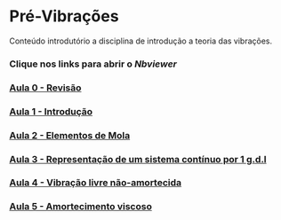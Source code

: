 # Pré-Vibrações
Conteúdo introdutório a disciplina de introdução a teoria das vibrações.

### Clique nos links para abrir o *Nbviewer*

### [Aula 0 - Revisão](https://nbviewer.jupyter.org/github/danielbmmatos/PreVib/blob/master/Aula%200%20-%20Revis%C3%A3o.ipynb)

### [Aula 1 - Introdução](https://nbviewer.jupyter.org/github/danielbmmatos/Pre-Vibracoes/blob/master/Aula%201%20-%20Introdu%C3%A7%C3%A3o.ipynb)

### [Aula 2 - Elementos de Mola](https://nbviewer.jupyter.org/github/danielbmmatos/PreVib/blob/master/Aula%202-%20Elementos%20de%20mola.ipynb)

### [Aula 3 - Representação de um sistema contínuo por 1 g.d.l](https://nbviewer.jupyter.org/github/danielbmmatos/Pre-Vibracoes/blob/master/Aula%203-%20%20Representa%C3%A7%C3%A3o%20de%20um%20sistema%20cont%C3%ADnuo%20por%201G.D.L..ipynb)

### [Aula 4 - Vibração livre não-amortecida](https://nbviewer.jupyter.org/github/danielbmmatos/Pre-Vibracoes/blob/master/Aula%204-%20VIbracao%20livre.ipynb)

### [Aula 5 - Amortecimento viscoso](https://nbviewer.jupyter.org/github/danielbmmatos/Pre-Vibracoes/blob/master/Aula%205-%20Amortecimento%20viscoso.ipynb)
